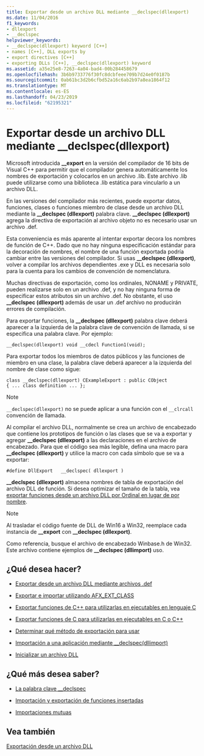 ```yaml
---
title: Exportar desde un archivo DLL mediante __declspec(dllexport)
ms.date: 11/04/2016
f1_keywords:
- dllexport
- __declspec
helpviewer_keywords:
- __declspec(dllexport) keyword [C++]
- names [C++], DLL exports by
- export directives [C++]
- exporting DLLs [C++], __declspec(dllexport) keyword
ms.assetid: a35e25e8-7263-4a04-bad4-00b284458679
ms.openlocfilehash: 3b6b9733776f30fc8dcbfeee709b7d24e0f0187b
ms.sourcegitcommit: 0ab61bc3d2b6cfbd52a16c6ab2b97a8ea1864f12
ms.translationtype: MT
ms.contentlocale: es-ES
ms.lasthandoff: 04/23/2019
ms.locfileid: "62195321"
---
```

# <a name="exporting-from-a-dll-using-declspecdllexport"></a>Exportar desde un archivo DLL mediante __declspec(dllexport)

Microsoft introducida **__export** en la versión del compilador de 16 bits de Visual C++ para permitir que el compilador genera automáticamente los nombres de exportación y colocarlos en un archivo .lib. Este archivo .lib puede utilizarse como una biblioteca .lib estática para vincularlo a un archivo DLL.

En las versiones del compilador más recientes, puede exportar datos, funciones, clases o funciones miembro de clase desde un archivo DLL mediante la **__declspec (dllexport)** palabra clave. **__declspec (dllexport)** agrega la directiva de exportación al archivo objeto no es necesario usar un archivo .def.

Esta conveniencia es más aparente al intentar exportar decora los nombres de función de C++. Dado que no hay ninguna especificación estándar para la decoración de nombres, el nombre de una función exportada podría cambiar entre las versiones del compilador. Si usas **__declspec (dllexport)**, volver a compilar los archivos dependientes .exe y DLL es necesaria solo para la cuenta para los cambios de convención de nomenclatura.

Muchas directivas de exportación, como los ordinales, NONAME y PRIVATE, pueden realizarse solo en un archivo .def, y no hay ninguna forma de especificar estos atributos sin un archivo .def. No obstante, el uso **__declspec (dllexport)** además de usar un .def archivo no producirán errores de compilación.

Para exportar funciones, la **__declspec (dllexport)** palabra clave deberá aparecer a la izquierda de la palabra clave de convención de llamada, si se especifica una palabra clave. Por ejemplo:

```
__declspec(dllexport) void __cdecl Function1(void);
```

Para exportar todos los miembros de datos públicos y las funciones de miembro en una clase, la palabra clave deberá aparecer a la izquierda del nombre de clase como sigue:

```
class __declspec(dllexport) CExampleExport : public CObject
{ ... class definition ... };
```

> [!NOTE]
>  `__declspec(dllexport)` no se puede aplicar a una función con el `__clrcall` convención de llamada.

Al compilar el archivo DLL, normalmente se crea un archivo de encabezado que contiene los prototipos de función o las clases que se va a exportar y agregar **__declspec (dllexport)** a las declaraciones en el archivo de encabezado. Para que el código sea más legible, defina una macro para **__declspec (dllexport)** y utilice la macro con cada símbolo que se va a exportar:

```
#define DllExport   __declspec( dllexport )
```

**__declspec (dllexport)** almacena nombres de tabla de exportación del archivo DLL de función. Si desea optimizar el tamaño de la tabla, vea [exportar funciones desde un archivo DLL por Ordinal en lugar de por nombre](exporting-functions-from-a-dll-by-ordinal-rather-than-by-name.md).

> [!NOTE]
>  Al trasladar el código fuente de DLL de Win16 a Win32, reemplace cada instancia de **__export** con **__declspec (dllexport)**.

Como referencia, busque el archivo de encabezado Winbase.h de Win32. Este archivo contiene ejemplos de **__declspec (dllimport)** uso.

## <a name="what-do-you-want-to-do"></a>¿Qué desea hacer?

- [Exportar desde un archivo DLL mediante archivos .def](exporting-from-a-dll-using-def-files.md)

- [Exportar e importar utilizando AFX_EXT_CLASS](exporting-and-importing-using-afx-ext-class.md)

- [Exportar funciones de C++ para utilizarlas en ejecutables en lenguaje C](exporting-cpp-functions-for-use-in-c-language-executables.md)

- [Exportar funciones de C para utilizarlas en ejecutables en C o C++](exporting-c-functions-for-use-in-c-or-cpp-language-executables.md)

- [Determinar qué método de exportación para usar](determining-which-exporting-method-to-use.md)

- [Importación a una aplicación mediante __declspec(dllimport)](importing-into-an-application-using-declspec-dllimport.md)

- [Inicializar un archivo DLL](run-time-library-behavior.md#initializing-a-dll)

## <a name="what-do-you-want-to-know-more-about"></a>¿Qué más desea saber?

- [La palabra clave __declspec](../cpp/declspec.md)

- [Importación y exportación de funciones insertadas](importing-and-exporting-inline-functions.md)

- [Importaciones mutuas](mutual-imports.md)

## <a name="see-also"></a>Vea también

[Exportación desde un archivo DLL](exporting-from-a-dll.md)
